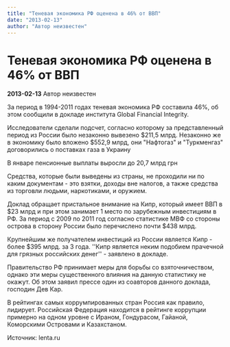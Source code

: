 ```yaml
---
title: "Теневая экономика РФ оценена в 46% от ВВП"
date: "2013-02-13"
author: "Автор неизвестен"
---
```


# Теневая экономика РФ оценена в 46% от ВВП

**2013-02-13** Автор неизвестен

За период в 1994-2011 годах теневая экономика РФ составила 46%, об этом сообщили в докладе института Global Financial Integrity.

Исследователи сделали подсчет, согласно которому за представленный период из России было незаконно вывезено $211,5 млрд. Незаконно же в экономику было вложено $552,9 млрд, они "Нафтогаз" и "Туркменгаз" договорились о поставках газа в Украину

В январе пенсионные выплаты выросли до 20,7 млрд грн

Средства, которые были выведены из страны, не проходили ни по каким документам - это взятки, доходы вне налогов, а также средства из торговли людьми, наркотиками, и оружием.

Доклад обращает пристальное внимание на Кипр, который имеет ВВП в $23 млрд и при этом занимает 1 место по зарубежным инвестициям в РФ. За период с 2009 по 2011 год согласно статистике МВФ со стороны острова в сторону России было перечислено почти $438 млрд.

Крупнейшим же получателем инвестиций из России является Кипр - более $395 млрд. за 3 года. ''Кипр является неким подобием прачечной для грязных российских денег'' - заявлено в докладе.

Правительство РФ принимает меры для борьбы со взяточничеством, однако эти меры существенного влияния на данную статистику не окажут. Об этом заявил прессе один из соавторов данного доклада, господин Дев Кар.

В рейтингах самых коррумпированных стран Россия как правило, лидирует. Российская Федерация находится в рейтинге коррупции примерно на одном уровне с Ираном, Гондурасом, Гайаной, Коморскими Островами и Казахстаном.

Источник: lenta.ru